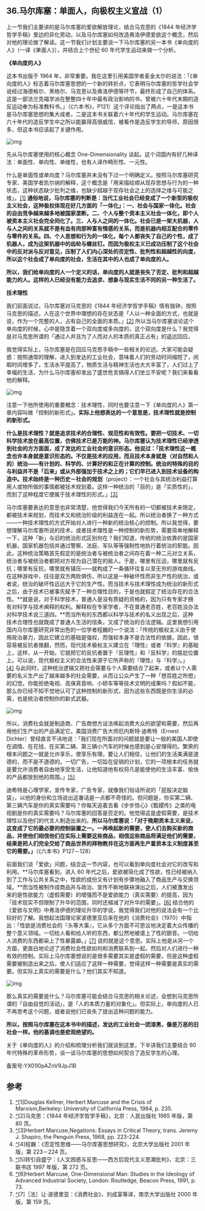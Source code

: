 ## 36.马尔库塞：单面人，向极权主义宣战（1）
上一节我们主要讲的是马尔库塞的爱欲解放理论，结合马克思的《1844 年经济学哲学手稿》里边的异化劳动，以及马尔库塞如何改造弗洛伊德爱欲这个概念，然后对他的理论做了解读。这一节我们计划主要谈一下马尔库塞的另一本书《单向度的人》（一译《单面人》），并结合上个世纪 60 年代学生运动来做一个分析。


**《单向度的人》**


这本书出版于 1964 年，非常重要。我在这里引用美国学者麦金太尔的说法：「《单向度的人》标志着马尔库塞思想的一个新的转折点，它表明马尔库塞的哲学社会学说经过海德格尔、黑格尔、马克思以及弗洛伊德等环节，最终形成了自己的体系。这是一部法兰克福学派在整整四十年中最有政治影响的书，曾被六十年代末期的造反运动奉为标准教科书。」（《六本书》，P121）这个评论指出了两点，一是这本书是马尔库塞思想的集大成者，二是这本书关联着六十年代的学生运动。马尔库塞在六十年代的造反学生中之所以能赢得高很威信，被看作是造反学生的导师，原因很多，但这本书应该起了关键作用。


![img](https://pic3.zhimg.com/v2-adabf5e0b53581140a717e87e905de81.webp)

先从马尔库塞使用的核心概念 One-Dimensionality 谈起。这个词国内有好几种译法：单面性、单向性、单维性，也有人译作畸形性、一元性。


什么是单面性或单向度？马尔库塞并未没有下过一个明确定义。按照马尔库塞研究专家、美国学者凯尔纳的解释，这个概念是「用来描绘顺从现存思想与行为的一种状态，这种状态缺少批判之维，也缺少超越于现存社会之上的选择之维与可能之维」。[[1]](#ref_1) **通俗地说，马尔库塞的判断是：当代工业社会已经变成了一个新型的极权主义社会，这种极权体现在好几方面的「一体化」：一、社会与国家一体化。社会的自由竞争越来越多地被国家垄断。二、个人与整个资本主义社会一体化，即个人被资本主义社会完全同化了。三、人与人之间的一体化。社会已是一架大机器，人与人之间的关系就不是有血有肉那种富有情感的关系，而是机器内相互配合的零件与零件的关系。四、个人思想和行为的一体化，每个人都丧失了自己的个性，成了机器人，成为这架机器中的齿轮与螺丝钉。而因为极权主义已成功压制了这个社会中的反对派与反对意见，压制了人们内心深处的否定性、批判性和超越性的向度，所以这个社会成了单向度的社会，生活在其中的人也成了单向度的人。**


**所以，我们给单向度的人一个定义的话，单向度的人就是丧失了否定、批判和超越能力的人。这样的人已经没有能力去追求、想象与现实生活不同的另一种生活了。**


**技术理性**


我们前面说过，马尔库塞对马克思的《1844 年经济学哲学手稿》情有独钟，按照马克思的描述，人在这个世界中理想的存在状态是「人以一种全面的方式，也就是说，作为一个完整的人，占有自己的全面的本质。」[[2]](#ref_2) 所以当马尔库塞谈论这个单向度的时候，心中是隐含着一个双向度或多向度的，这个双向度是什么？我觉得是对马克思所谓的「通过人并且为了人而对人的本质的真正占有」的遥远回应。


我觉得实际上，马尔库塞是在回应马克思手稿中一些相关的论述。大家可能会疑惑：按照通常的理解，进入到发达的工业社会，意味着人们的劳动时间缩短了，闲暇时间增多了，生活水平提高了，物质生活与精神生活也大大丰富了，人们过上了幸福的生活，为什么马尔库塞却发出了盛世危言搞得人们坐立不安呢？我们来看看他的解释。


![img](https://pic3.zhimg.com/v2-b80985e6e54e474d662f004a24624a58.webp)

注意一下他所使用的重要概念：技术理性，同时也要注意一下《单向度的人》第一章内容叫做「控制的新形式」。**实际上他想表达的一个意思是，技术理性就是控制的新形式。**


**什么是技术理性？就是追求技术的合理性、规范性和有效性。要把一切技术、一切科学技术放在最高位置，仿佛技术已是万能的神。**马尔库塞认为技术理性已经渗透到社会的方方面面，成了发达的工业社会的意识形态。他说过：「技术理性这一概念也许本身就是意识形态的。不仅是技术的应用，而且技术本身就是（对自然和人的）统治——有计划的、科学的、计算好的和正在计算的控制。统治的特殊的目的与利益并不是「后来」或从外部强加于技术之上的；它们早已进入到技术设备的构造中。技术始终是一种历史－社会的**规划**（project）：一个社会与其统治利益打算用人或物所做的事情都被技术规划着。这样一种统治的「目的」是「实质性的」，而到了这种程度它便属于技术理性的形式。」[[3]](#ref_3) 


马尔库塞要表达的意思也非常清楚，他觉得我们今天所有的一切都被技术来限定，都被技术来规划，而技术又和统治阶级的利益连在一起。所以统治者换了一种方式——一种技术理性的方式开始对人进行一种新的统治核心的控制。所以我觉得，要想理解马尔库塞所说的技术，或者技术理性是一种控制的新形势，需要简单地解释一下，这种「新」与旧的统治形式区别何在？我们知道，传统的统治依靠的是国家机器，国家机器包括并通过警察、法庭、军队等等强制性地执行着统治的职能。因此，这种统治策略首先假定的是统治者与被统治者之间存在着一种二元对立关系，统治者与被统治者都把对方视为自己潜在的敌人。于是，哪里有压迫，哪里就有反抗；哪里有反抗，哪里就有镇压——就构成了一条循环往复以至无穷的游戏曲线。在这种游戏中，往往是双方两败俱伤，所以这是一种破坏性而非生产性的统治，或者说，统治的破坏性远远大于它的生产性。而当技术与技术理性成为统治的新形式之后，由于技术已被事先赋予了一种合理性目的，于是也就假定了统治存在的合法性。**就是说，对于科学技术，普通人是没有质疑的资格的，因为只有专家才拥有对科学与技术阐释的权利。解释权在专家学者，不在普通老百姓，老百姓没办法对科学技术说三道四。**而当所有的东西都以科学与技术的名义出现之后，这种技术合理性也就既成了普通人生活的信条，又成了统治的合法逻辑。这里我想引用国内马尔库塞研究非常出色的一位学者程巍的一个说法：「传统的极权主义由于使用政治暴力，因此它建立的基础是强权，而强权本身不是合法性的依据，因此，很容易被反抗者推翻，然而，现代技术极权主义建立在『理性』或者『科学』的基础上，这样，从一开始，它就把它的反抗者置于『反理性』和『反科学』的尴尬位置上。可以说，现代极权主义的合法性来源于它所声称的『理性』与『科学』。」[[4]](#ref_4) 与此同时，这种统治逻辑又把社会需要与个人需要结合了起来，或者以个人需要的名义生产出了越来越多的社会需要，从而让公众产生了一种「想百姓之所想」的幻觉。你能拒绝电视、高保真音响、小轿车等等技术文明的成果吗？假如不能，那么你已经不知不觉地认可了这种控制的新形式，因为这些东西既是你生活的必需，也是统治者控制你的新式武器。


![img](https://pic4.zhimg.com/v2-164fd899422a4268311da8c4ae124b28.webp)

所以，消费社会就是制造商、广告商想方设法唤起消费大众的欲望和需要，然后再用他们生产出的产品满足它。美国消费广告大师厄内斯特·迪希特（Ernest Dichter）曾经直言不讳地说：「我们现在所面对的问题就是要让一般的美国人即使在调情、在花钱、在买第二辆、第三辆小汽车的时候也感到是心安理得的。繁荣的根本问题之一就是允许享乐，使享乐有理，要让人们相信，让他们的生活美满是道德的，而不是不道德的。一切广告，一切旨在促销的计划，它的一项根本的任务就是要允许消费者自由地享受生活，让他知道他有权将凡是能使他的生活丰富、愉快的产品都放到他的周围。」[[5]](#ref_5) 


迪希特是心理学家，宣传专家，广告专家，就像我们俗话所说的「屁股决定脑袋」，以他的身份和立场说出这番话是一点都不奇怪的。但问题是，你买第二辆、第三辆汽车是你的真实需要吗？你每天追着去看《步步惊心》《甄嬛传》之类的电视剧是你的真实需要吗？马尔库塞的回答是否定的。他觉得这是虚假需要，是技术理性以及他们的代言人制造出来的。**所以马尔库塞说：「对于晚期资本主义来说，这变成了它的最必要的控制装置之一。一再唤起新的需要，使人们去购买新的商品，并使他们相信他们在实际上需要这些商品，相信这些商品将满足他们的需要，结果是把人们完全交给了商品世界的拜物教并在这方面再生产着资本主义制度甚至它的需要。」**（《六本书》P127－128）


前面我们谈「爱欲」问题，结合这一节内容，也可以看到单向度社会对它的改写和利用。**马尔库塞看到，进入 60 年代之后，爱欲被简化成了性欲，性已经被纳入到了工作与公共关系之中，性欲的成份又有计划有步骤地融入了商品生产与交换领域。**而当性被制作成商品并与政治、宣传不断地联袂演出之后，人们被激发出来的是性欲能力（虚假需要）的增强而不是爱欲能力（真实需要）的提高，因为「技术现实不但限制了升华的范围，同时还缩减了对升华的需要」。[[6]](#ref_6) 结合他的《爱欲与文明》中弗洛伊德的理论升华的学说，我觉得我们对他的说法会有一个比较好的了解。我想起法国理论家波德里亚后来在他的《消费社会》（1970）中指出：「性欲是消费社会的『头等大事』，它从多个方面不可思议地决定着大众传播的整个意义领域。一切给人看和给人听的东西，都公然地被谱上了性的颤音。一切给人消费的东西都染上了性暴露癖。」[[7]](#ref_7) 说的就是这个意思。实际上他是从另一个方面，更直白地论述了消费社会性欲如何和消费联系到一起，然后对人们进行一种有效的控制。实际上马尔库塞想说的是很多需要其实是虚假的需要，但是这种虚假需要被制造出来之后，使人们适应了这样一种需要，觉得这样一种需要是真实的需要。但实际上真实的需要是什么？他们其实不知道。


![img](https://pic3.zhimg.com/v2-11f7ac868809ee223b622c7ad2b19161.webp)

那么真实的需要是什么？马尔库塞可能会结合马克思的相关论述，会想到马克思所谓的「自由自觉的活动」，是「人的本质力量的对象化」。但实际上，单向度的人已不再思考这个问题，或者说他们已丧失了提出这种问题的能力。


**所以，按照马尔库塞在这本书中的描述，发达的工业社会一团漆黑，像是万恶的旧社会一样。他的基调也是悲观绝望的。**


关于《单向度的人》的介绍和梳理分析我们就谈到这里，下半讲我们主要结合 60 年代特殊的革命形势，谈一谈马尔库塞的思想如何契合了造反学生的心理。


备案号:YX01l0pAZnV9JpJ1B


参考
--

1. [^](#ref_1_0)[1]Douglas Kellner,&nbsp;Herbert Marcuse and the Crisis of Marxism,Berkeley: University of California Press, 1984, p. 235.
2. [^](#ref_2_0)[2]马克思：《1844 年经济学哲学手稿》，北京：人民出版社 1985 年版，第 80 页。
3. [^](#ref_3_0)[3]Herbert Marcuse,Negations: Essays in Critical Theory, trans. Jeremy J. Shapiro, the Penguin Press, 1968, pp. 223-224.
4. [^](#ref_4_0)[4]程巍：《否定性思维——马尔库塞思想研究》，北京大学出版社 2001 年版，第 223－224 页。
5. [^](#ref_5_0)[5]转引自盛宁：《人文困惑与反思——西方后现代主义思潮批判》，北京：三联书店 1997 年版，第 272 页。
6. [^](#ref_6_0)[6]Herbert Marcuse,&nbsp;One-Dimensional Man: Studies in the Ideology of Advanced Industrial Society, London: Routledge, Beacon Press, 1991, p. 73.
7. [^](#ref_7_0)[7]［法］让·波德里亚：《消费社会》，刘成富等译，南京大学出版社 2000 年版，第 159 页。
